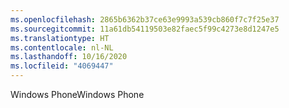 ```yaml
---
ms.openlocfilehash: 2865b6362b37ce63e9993a539cb860f7c7f25e37
ms.sourcegitcommit: 11a61db54119503e82faec5f99c4273e8d1247e5
ms.translationtype: HT
ms.contentlocale: nl-NL
ms.lasthandoff: 10/16/2020
ms.locfileid: "4069447"
---
```

<span data-ttu-id="3d67f-101">Windows Phone</span><span class="sxs-lookup"><span data-stu-id="3d67f-101">Windows Phone</span></span>